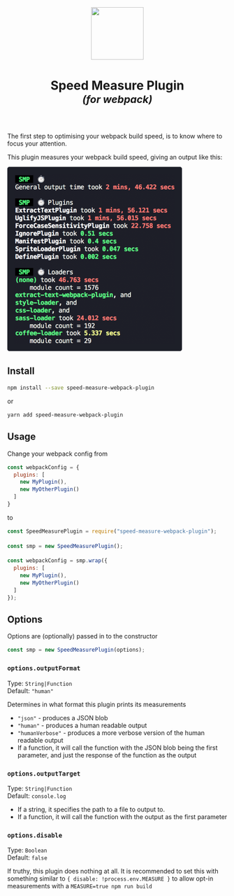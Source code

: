 <div align="center">
  <img width="120" height="120" src="https://rawgit.com/stephencookdev/speed-measure-webpack-plugin/master/logo.svg">
  <h1>
    Speed Measure Plugin
    <div><sup><em>(for webpack)</em></sup></div>
  </h1>
</div>
<br>

The first step to optimising your webpack build speed, is to know where to focus your attention.

This plugin measures your webpack build speed, giving an output like this:

![Preview of Speed Measure Plugin's output](preview.png)

## Install

```bash
npm install --save speed-measure-webpack-plugin
```

or

```bash
yarn add speed-measure-webpack-plugin
```

## Usage

Change your webpack config from

```javascript
const webpackConfig = {
  plugins: [
    new MyPlugin(),
    new MyOtherPlugin()
  ]
}
```

to

```javascript
const SpeedMeasurePlugin = require("speed-measure-webpack-plugin");

const smp = new SpeedMeasurePlugin();

const webpackConfig = smp.wrap({
  plugins: [
    new MyPlugin(),
    new MyOtherPlugin()
  ]
});
```

## Options

Options are (optionally) passed in to the constructor

```javascript
const smp = new SpeedMeasurePlugin(options);
```

### `options.outputFormat`

Type: `String|Function`<br>
Default: `"human"`

Determines in what format this plugin prints its measurements

 * `"json"` - produces a JSON blob
 * `"human"` - produces a human readable output
 * `"humanVerbose"` - produces a more verbose version of the human readable output
 * If a function, it will call the function with the JSON blob being the first parameter, and just the response of the function as the output

### `options.outputTarget`

Type: `String|Function`<br>
Default: `console.log`

* If a string, it specifies the path to a file to output to.
* If a function, it will call the function with the output as the first parameter

### `options.disable`

Type: `Boolean`<br>
Default: `false`

If truthy, this plugin does nothing at all. It is recommended to set this with something similar to `{ disable: !process.env.MEASURE }` to allow opt-in measurements with a `MEASURE=true npm run build`
